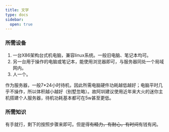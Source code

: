 ```yaml
---
title: 文学
type: docs
sidebar:
  open: true
---
```




### 所需设备

1. 一台X86架构台式机电脑，兼容linux系统。一般旧电脑、笔记本均可。
2. 另一台用于操作的电脑或笔记本，能使用浏览器即可，与服务器同处一个局域网内。
3. 人一个。

作为服务器，一般7*24小时待机，因此所需电脑硬件功耗越低越好；电脑平时几乎不操作，所以体积越小越好（别墅忽略）。故阿圳建议使用近年来大火的迷你主机搭建个人服务器，待机功耗基本都可在5w甚至更低。

### 所需知识

有手就行，剩下的按照步骤来即可。但是得~~有精力，有耐心，有时间~~有钱有闲。

